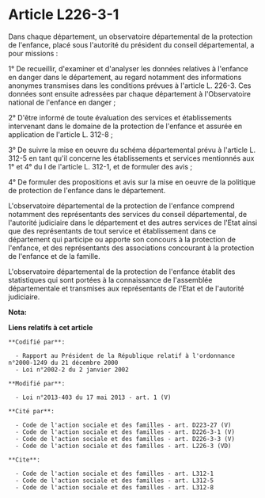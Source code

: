 # Article L226-3-1

Dans chaque département, un observatoire départemental de la protection de l'enfance, placé sous l'autorité du président du
conseil départemental, a pour missions : 

1° De recueillir, d'examiner et d'analyser les données relatives à l'enfance en danger dans le département, au regard
notamment des informations anonymes transmises dans les conditions prévues à l'article L. 226-3. Ces données sont ensuite
adressées par chaque département à l'Observatoire national de l'enfance en danger ; 

2° D'être informé de toute évaluation des services et établissements intervenant dans le domaine de la protection de
l'enfance et assurée en application de l'article L. 312-8 ; 

3° De suivre la mise en oeuvre du schéma départemental prévu à l'article L. 312-5 en tant qu'il concerne les établissements
et services mentionnés aux 1° et 4° du I de l'article L. 312-1, et de formuler des avis ; 

4° De formuler des propositions et avis sur la mise en oeuvre de la politique de protection de l'enfance dans le
département. 

L'observatoire départemental de la protection de l'enfance comprend notamment des représentants des services du conseil
départemental, de l'autorité judiciaire dans le département et des autres services de l'Etat ainsi que des représentants de
tout service et établissement dans ce département qui participe ou apporte son concours à la protection de l'enfance, et des
représentants des associations concourant à la protection de l'enfance et de la famille. 

L'observatoire départemental de la protection de l'enfance établit des statistiques qui sont portées à la connaissance de
l'assemblée départementale et transmises aux représentants de l'Etat et de l'autorité judiciaire.

**Nota:**



**Liens relatifs à cet article**

	**Codifié par**:

	  - Rapport au Président de la République relatif à l'ordonnance n°2000-1249 du 21 décembre 2000
	  - Loi n°2002-2 du 2 janvier 2002

	**Modifié par**:

	  - Loi n°2013-403 du 17 mai 2013 - art. 1 (V)

	**Cité par**:

	  - Code de l'action sociale et des familles - art. D223-27 (V)
	  - Code de l'action sociale et des familles - art. D226-3-1 (V)
	  - Code de l'action sociale et des familles - art. D226-3-3 (V)
	  - Code de l'action sociale et des familles - art. L226-3 (VD)

	**Cite**:

	  - Code de l'action sociale et des familles - art. L312-1
	  - Code de l'action sociale et des familles - art. L312-5
	  - Code de l'action sociale et des familles - art. L312-8
